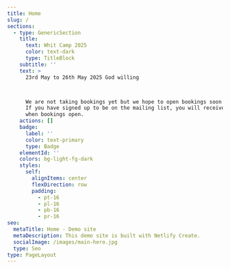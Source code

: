 ```yaml
---
title: Home
slug: /
sections:
  - type: GenericSection
    title:
      text: Whit Camp 2025
      color: text-dark
      type: TitleBlock
    subtitle: ''
    text: >
      23rd May to 26th May 2025 God willing



      We are not taking bookings yet but we hope to open bookings soon in 2025.
      If you have signed up to be on the mailing list, you will receive an email
      when bookings open.
    actions: []
    badge:
      label: ''
      color: text-primary
      type: Badge
    elementId: ''
    colors: bg-light-fg-dark
    styles:
      self:
        alignItems: center
        flexDirection: row
        padding:
          - pt-16
          - pl-16
          - pb-16
          - pr-16
seo:
  metaTitle: Home - Demo site
  metaDescription: This demo site is built with Netlify Create.
  socialImage: /images/main-hero.jpg
  type: Seo
type: PageLayout
---
```

